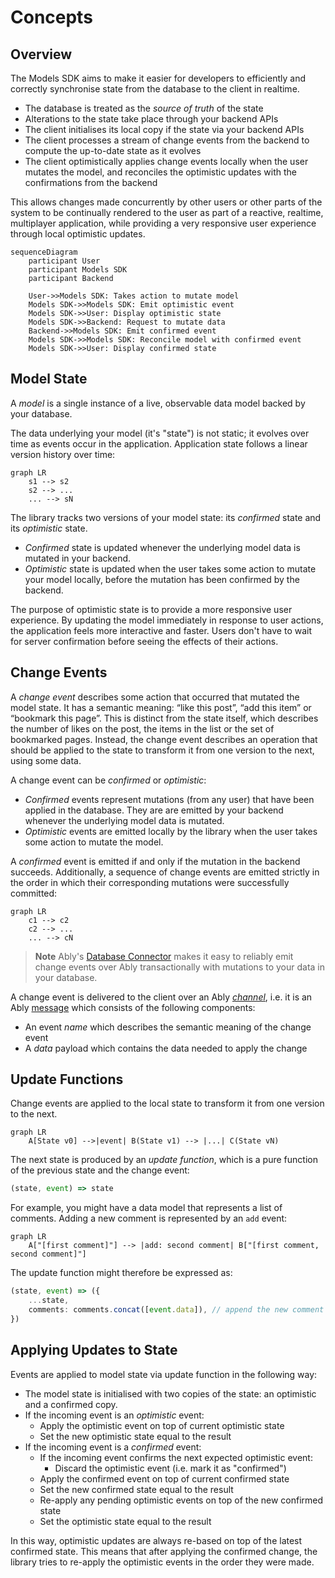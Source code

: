 # Concepts

## Overview

The Models SDK aims to make it easier for developers to efficiently and correctly synchronise state from the database to the client in realtime.

- The database is treated as the *source of truth* of the state 
- Alterations to the state take place through your backend APIs
- The client initialises its local copy if the state via your backend APIs
- The client processes a stream of change events from the backend to compute the up-to-date state as it evolves
- The client optimistically applies change events locally when the user mutates the model, and reconciles the optimistic updates with the confirmations from the backend

This allows changes made concurrently by other users or other parts of the system to be continually rendered to the user as part of a reactive, realtime, multiplayer application, while providing a very responsive user experience through local optimistic updates.

```mermaid
sequenceDiagram
    participant User
    participant Models SDK
    participant Backend
    
    User->>Models SDK: Takes action to mutate model
    Models SDK->>Models SDK: Emit optimistic event
    Models SDK->>User: Display optimistic state
    Models SDK->>Backend: Request to mutate data
    Backend->>Models SDK: Emit confirmed event
    Models SDK->>Models SDK: Reconcile model with confirmed event
    Models SDK->>User: Display confirmed state
```

## Model State

A *model* is a single instance of a live, observable data model backed by your database.

The data underlying your model (it's "state") is not static; it evolves over time as events occur in the application. Application state follows a linear version history over time:

```mermaid
graph LR
    s1 --> s2
    s2 --> ...
    ... --> sN
```

The library tracks two versions of your model state: its *confirmed* state and its *optimistic* state.

- *Confirmed* state is updated whenever the underlying model data is mutated in your backend.
- *Optimistic* state is updated when the user takes some action to mutate your model locally, before the mutation has been confirmed by the backend.

The purpose of optimistic state is to provide a more responsive user experience. By updating the model immediately in response to user actions, the application feels more interactive and faster. Users don't have to wait for server confirmation before seeing the effects of their actions.

## Change Events

A *change event* describes some action that occurred that mutated the model state. It has a semantic meaning: “like this post”, “add this item” or “bookmark this page”. This is distinct from the state itself, which describes the number of likes on the post, the items in the list or the set of bookmarked pages. Instead, the change event describes an operation that should be applied to the state to transform it from one version to the next, using some data.

A change event can be *confirmed* or *optimistic*:

- *Confirmed* events represent mutations (from any user) that have been applied in the database. They are are emitted by your backend whenever the underlying model data is mutated.
- *Optimistic* events are emitted locally by the library when the user takes some action to mutate the model.

A *confirmed* event is emitted if and only if the mutation in the backend succeeds. Additionally, a sequence of change events are emitted strictly in the order in which their corresponding mutations were successfully committed:

```mermaid
graph LR
    c1 --> c2
    c2 --> ...
    ... --> cN
```

> **Note**
> Ably's [Database Connector](https://github.com/ably-labs/adbc) makes it easy to reliably emit change events over Ably transactionally with mutations to your data in your database.

A change event is delivered to the client over an Ably [*channel*](https://ably.com/docs/channels), i.e. it is an Ably [message](https://ably.com/docs/channels/messages) which consists of the following components:

- An event *name* which describes the semantic meaning of the change event
- A *data* payload which contains the data needed to apply the change

## Update Functions

Change events are applied to the local state to transform it from one version to the next.

```mermaid
graph LR
    A[State v0] -->|event| B(State v1) --> |...| C(State vN)
```

The next state is produced by an *update function*, which is a pure function of the previous state and the change event:

```ts
(state, event) => state
```

For example, you might have a data model that represents a list of comments. Adding a new comment is represented by an `add` event:

```mermaid
graph LR
    A["[first comment]"] --> |add: second comment| B["[first comment, second comment]"]
```

The update function might therefore be expressed as:

```ts
(state, event) => ({
	...state,
	comments: comments.concat([event.data]), // append the new comment to the existing list
})
```

## Applying Updates to State

Events are applied to model state via update function in the following way:

- The model state is initialised with two copies of the state: an optimistic and a confirmed copy.
- If the incoming event is an *optimistic* event:
  - Apply the optimistic event on top of current optimistic state
  - Set the new optimistic state equal to the result
- If the incoming event is a *confirmed* event:
  - If the incoming event confirms the next expected optimistic event:
    - Discard the optimistic event (i.e. mark it as "confirmed")
  - Apply the confirmed event on top of current confirmed state
  - Set the new confirmed state equal to the result
  - Re-apply any pending optimistic events on top of the new confirmed state
  - Set the optimistic state equal to the result

In this way, optimistic updates are always re-based on top of the latest confirmed state. This means that after applying the confirmed change, the library tries to re-apply the optimistic events in the order they were made.
